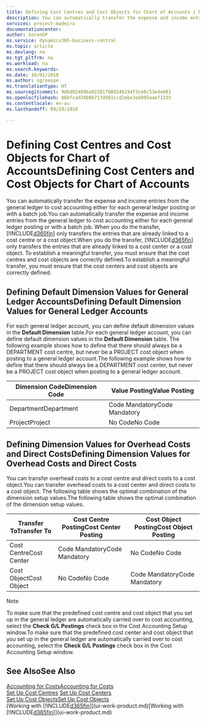 ```yaml
---
title: Defining Cost Centres and Cost Objects for Chart of Accounts | Microsoft Docs
description: You can automatically transfer the expense and income entries from the general ledger to cost accounting either for each general ledger posting or with a batch job. When you do the transfer, the system only transfers the entries that are already linked to a cost centre or a cost object. To establish a meaningful transfer, you must ensure that the cost centres and cost objects are correctly defined.
services: project-madeira
documentationcenter: 
author: SorenGP
ms.service: dynamics365-business-central
ms.topic: article
ms.devlang: na
ms.tgt_pltfrm: na
ms.workload: na
ms.search.keywords: 
ms.date: 10/01/2018
ms.author: sgroespe
ms.translationtype: HT
ms.sourcegitcommit: 9dbd92409ba02281f008246194f3ce0c53e4e001
ms.openlocfilehash: 8bbfcad34b0b717d961ccd2ebe3eb095aaef1335
ms.contentlocale: en-au
ms.lasthandoff: 09/28/2018

---
```

# <a name="defining-cost-centers-and-cost-objects-for-chart-of-accounts"></a><span data-ttu-id="e5bf1-105">Defining Cost Centres and Cost Objects for Chart of Accounts</span><span class="sxs-lookup"><span data-stu-id="e5bf1-105">Defining Cost Centers and Cost Objects for Chart of Accounts</span></span>
<span data-ttu-id="e5bf1-106">You can automatically transfer the expense and income entries from the general ledger to cost accounting either for each general ledger posting or with a batch job.</span><span class="sxs-lookup"><span data-stu-id="e5bf1-106">You can automatically transfer the expense and income entries from the general ledger to cost accounting either for each general ledger posting or with a batch job.</span></span> <span data-ttu-id="e5bf1-107">When you do the transfer, [!INCLUDE[d365fin](includes/d365fin_md.md)] only transfers the entries that are already linked to a cost centre or a cost object.</span><span class="sxs-lookup"><span data-stu-id="e5bf1-107">When you do the transfer, [!INCLUDE[d365fin](includes/d365fin_md.md)] only transfers the entries that are already linked to a cost center or a cost object.</span></span> <span data-ttu-id="e5bf1-108">To establish a meaningful transfer, you must ensure that the cost centres and cost objects are correctly defined.</span><span class="sxs-lookup"><span data-stu-id="e5bf1-108">To establish a meaningful transfer, you must ensure that the cost centers and cost objects are correctly defined.</span></span>  

## <a name="defining-default-dimension-values-for-general-ledger-accounts"></a><span data-ttu-id="e5bf1-109">Defining Default Dimension Values for General Ledger Accounts</span><span class="sxs-lookup"><span data-stu-id="e5bf1-109">Defining Default Dimension Values for General Ledger Accounts</span></span>  
<span data-ttu-id="e5bf1-110">For each general ledger account, you can define default dimension values in the **Default Dimension** table.</span><span class="sxs-lookup"><span data-stu-id="e5bf1-110">For each general ledger account, you can define default dimension values in the **Default Dimension** table.</span></span> <span data-ttu-id="e5bf1-111">The following example shows how to define that there should always be a DEPARTMENT cost centre, but never be a PROJECT cost object when posting to a general ledger account.</span><span class="sxs-lookup"><span data-stu-id="e5bf1-111">The following example shows how to define that there should always be a DEPARTMENT cost center, but never be a PROJECT cost object when posting to a general ledger account.</span></span>  

|<span data-ttu-id="e5bf1-112">**Dimension Code**</span><span class="sxs-lookup"><span data-stu-id="e5bf1-112">**Dimension Code**</span></span>|<span data-ttu-id="e5bf1-113">**Value Posting**</span><span class="sxs-lookup"><span data-stu-id="e5bf1-113">**Value Posting**</span></span>|  
|------------------------------------------|-----------------------------------------|  
|<span data-ttu-id="e5bf1-114">Department</span><span class="sxs-lookup"><span data-stu-id="e5bf1-114">Department</span></span>|<span data-ttu-id="e5bf1-115">Code Mandatory</span><span class="sxs-lookup"><span data-stu-id="e5bf1-115">Code Mandatory</span></span>|  
|<span data-ttu-id="e5bf1-116">Project</span><span class="sxs-lookup"><span data-stu-id="e5bf1-116">Project</span></span>|<span data-ttu-id="e5bf1-117">No Code</span><span class="sxs-lookup"><span data-stu-id="e5bf1-117">No Code</span></span>|  

## <a name="defining-dimension-values-for-overhead-costs-and-direct-costs"></a><span data-ttu-id="e5bf1-118">Defining Dimension Values for Overhead Costs and Direct Costs</span><span class="sxs-lookup"><span data-stu-id="e5bf1-118">Defining Dimension Values for Overhead Costs and Direct Costs</span></span>  
 <span data-ttu-id="e5bf1-119">You can transfer overhead costs to a cost centre and direct costs to a cost object.</span><span class="sxs-lookup"><span data-stu-id="e5bf1-119">You can transfer overhead costs to a cost center and direct costs to a cost object.</span></span> <span data-ttu-id="e5bf1-120">The following table shows the optimal combination of the dimension setup values.</span><span class="sxs-lookup"><span data-stu-id="e5bf1-120">The following table shows the optimal combination of the dimension setup values.</span></span>  

|<span data-ttu-id="e5bf1-121">Transfer To</span><span class="sxs-lookup"><span data-stu-id="e5bf1-121">Transfer To</span></span>|<span data-ttu-id="e5bf1-122">Cost Centre Posting</span><span class="sxs-lookup"><span data-stu-id="e5bf1-122">Cost Center Posting</span></span>|<span data-ttu-id="e5bf1-123">Cost Object Posting</span><span class="sxs-lookup"><span data-stu-id="e5bf1-123">Cost Object Posting</span></span>|  
|-----------------|-------------------------|-------------------------|  
|<span data-ttu-id="e5bf1-124">Cost Centre</span><span class="sxs-lookup"><span data-stu-id="e5bf1-124">Cost Center</span></span>|<span data-ttu-id="e5bf1-125">Code Mandatory</span><span class="sxs-lookup"><span data-stu-id="e5bf1-125">Code Mandatory</span></span>|<span data-ttu-id="e5bf1-126">No Code</span><span class="sxs-lookup"><span data-stu-id="e5bf1-126">No Code</span></span>|  
|<span data-ttu-id="e5bf1-127">Cost Object</span><span class="sxs-lookup"><span data-stu-id="e5bf1-127">Cost Object</span></span>|<span data-ttu-id="e5bf1-128">No Code</span><span class="sxs-lookup"><span data-stu-id="e5bf1-128">No Code</span></span>|<span data-ttu-id="e5bf1-129">Code Mandatory</span><span class="sxs-lookup"><span data-stu-id="e5bf1-129">Code Mandatory</span></span>|  

> [!NOTE]  
>  <span data-ttu-id="e5bf1-130">To make sure that the predefined cost centre and cost object that you set up in the general ledger are automatically carried over to cost accounting, select the **Check G/L Postings** check box in the Cost Accounting Setup window.</span><span class="sxs-lookup"><span data-stu-id="e5bf1-130">To make sure that the predefined cost center and cost object that you set up in the general ledger are automatically carried over to cost accounting, select the **Check G/L Postings** check box in the Cost Accounting Setup window.</span></span>  

## <a name="see-also"></a><span data-ttu-id="e5bf1-131">See Also</span><span class="sxs-lookup"><span data-stu-id="e5bf1-131">See Also</span></span>  
[<span data-ttu-id="e5bf1-132">Accounting for Costs</span><span class="sxs-lookup"><span data-stu-id="e5bf1-132">Accounting for Costs</span></span>](finance-manage-cost-accounting.md)  
<span data-ttu-id="e5bf1-133">[Set Up Cost Centres](finance-how-to-set-up-cost-centers.md) </span><span class="sxs-lookup"><span data-stu-id="e5bf1-133">[Set Up Cost Centers](finance-how-to-set-up-cost-centers.md) </span></span>  
[<span data-ttu-id="e5bf1-134">Set Up Cost Objects</span><span class="sxs-lookup"><span data-stu-id="e5bf1-134">Set Up Cost Objects</span></span>](finance-how-to-set-up-cost-objects.md)  
<span data-ttu-id="e5bf1-135">[Working with [!INCLUDE[d365fin](includes/d365fin_md.md)]](ui-work-product.md)</span><span class="sxs-lookup"><span data-stu-id="e5bf1-135">[Working with [!INCLUDE[d365fin](includes/d365fin_md.md)]](ui-work-product.md)</span></span>

